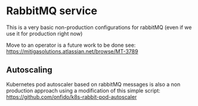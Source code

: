 # RabbitMQ service

This is a very basic non-production configurations for rabbitMQ (even if we
use it for production right now)

Move to an operator is a future work to be done see:
https://mitigasolutions.atlassian.net/browse/MT-3789

## Autoscaling

Kubernetes pod autoscaler based on rabbitMQ messages is also a non production
approach using a modification of this simple script: 
https://github.com/onfido/k8s-rabbit-pod-autoscaler
